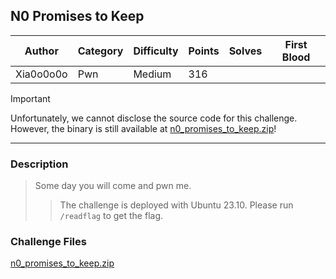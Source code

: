 ## N0 Promises to Keep

| Author    | Category | Difficulty | Points | Solves | First Blood |
| --------- | -------- | ---------- | ------ | ------ | ----------- |
| Xia0o0o0o | Pwn      | Medium     | 316    |        |             |

> [!IMPORTANT]
> Unfortunately, we cannot disclose the source code for this challenge. However, the binary is still available at [n0_promises_to_keep.zip](dist)!

---

### Description

> Some day you will come and pwn me. 
> 
> > The challenge is deployed with Ubuntu 23.10. Please run `/readflag` to get the flag.

### Challenge Files

[n0_promises_to_keep.zip](dist)